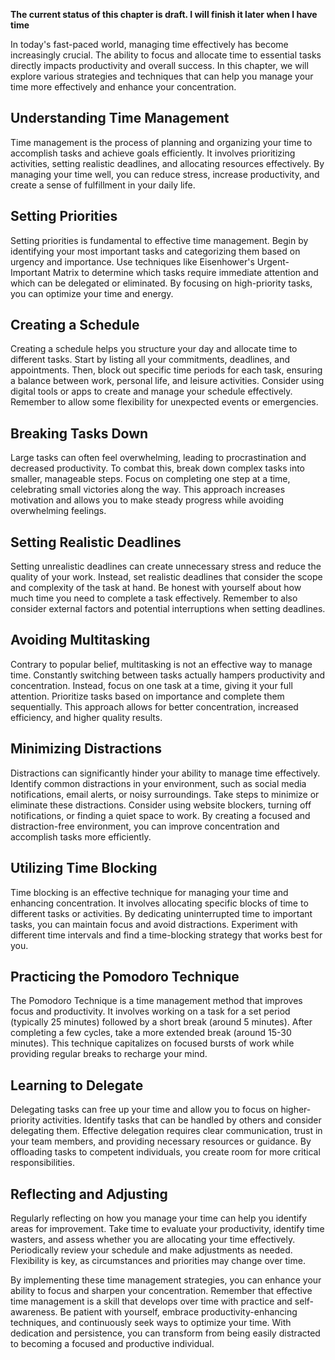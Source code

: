 **The current status of this chapter is draft. I will finish it later when I have time**

In today's fast-paced world, managing time effectively has become increasingly crucial. The ability to focus and allocate time to essential tasks directly impacts productivity and overall success. In this chapter, we will explore various strategies and techniques that can help you manage your time more effectively and enhance your concentration.

Understanding Time Management
-----------------------------

Time management is the process of planning and organizing your time to accomplish tasks and achieve goals efficiently. It involves prioritizing activities, setting realistic deadlines, and allocating resources effectively. By managing your time well, you can reduce stress, increase productivity, and create a sense of fulfillment in your daily life.

Setting Priorities
------------------

Setting priorities is fundamental to effective time management. Begin by identifying your most important tasks and categorizing them based on urgency and importance. Use techniques like Eisenhower's Urgent-Important Matrix to determine which tasks require immediate attention and which can be delegated or eliminated. By focusing on high-priority tasks, you can optimize your time and energy.

Creating a Schedule
-------------------

Creating a schedule helps you structure your day and allocate time to different tasks. Start by listing all your commitments, deadlines, and appointments. Then, block out specific time periods for each task, ensuring a balance between work, personal life, and leisure activities. Consider using digital tools or apps to create and manage your schedule effectively. Remember to allow some flexibility for unexpected events or emergencies.

Breaking Tasks Down
-------------------

Large tasks can often feel overwhelming, leading to procrastination and decreased productivity. To combat this, break down complex tasks into smaller, manageable steps. Focus on completing one step at a time, celebrating small victories along the way. This approach increases motivation and allows you to make steady progress while avoiding overwhelming feelings.

Setting Realistic Deadlines
---------------------------

Setting unrealistic deadlines can create unnecessary stress and reduce the quality of your work. Instead, set realistic deadlines that consider the scope and complexity of the task at hand. Be honest with yourself about how much time you need to complete a task effectively. Remember to also consider external factors and potential interruptions when setting deadlines.

Avoiding Multitasking
---------------------

Contrary to popular belief, multitasking is not an effective way to manage time. Constantly switching between tasks actually hampers productivity and concentration. Instead, focus on one task at a time, giving it your full attention. Prioritize tasks based on importance and complete them sequentially. This approach allows for better concentration, increased efficiency, and higher quality results.

Minimizing Distractions
-----------------------

Distractions can significantly hinder your ability to manage time effectively. Identify common distractions in your environment, such as social media notifications, email alerts, or noisy surroundings. Take steps to minimize or eliminate these distractions. Consider using website blockers, turning off notifications, or finding a quiet space to work. By creating a focused and distraction-free environment, you can improve concentration and accomplish tasks more efficiently.

Utilizing Time Blocking
-----------------------

Time blocking is an effective technique for managing your time and enhancing concentration. It involves allocating specific blocks of time to different tasks or activities. By dedicating uninterrupted time to important tasks, you can maintain focus and avoid distractions. Experiment with different time intervals and find a time-blocking strategy that works best for you.

Practicing the Pomodoro Technique
---------------------------------

The Pomodoro Technique is a time management method that improves focus and productivity. It involves working on a task for a set period (typically 25 minutes) followed by a short break (around 5 minutes). After completing a few cycles, take a more extended break (around 15-30 minutes). This technique capitalizes on focused bursts of work while providing regular breaks to recharge your mind.

Learning to Delegate
--------------------

Delegating tasks can free up your time and allow you to focus on higher-priority activities. Identify tasks that can be handled by others and consider delegating them. Effective delegation requires clear communication, trust in your team members, and providing necessary resources or guidance. By offloading tasks to competent individuals, you create room for more critical responsibilities.

Reflecting and Adjusting
------------------------

Regularly reflecting on how you manage your time can help you identify areas for improvement. Take time to evaluate your productivity, identify time wasters, and assess whether you are allocating your time effectively. Periodically review your schedule and make adjustments as needed. Flexibility is key, as circumstances and priorities may change over time.

By implementing these time management strategies, you can enhance your ability to focus and sharpen your concentration. Remember that effective time management is a skill that develops over time with practice and self-awareness. Be patient with yourself, embrace productivity-enhancing techniques, and continuously seek ways to optimize your time. With dedication and persistence, you can transform from being easily distracted to becoming a focused and productive individual.
